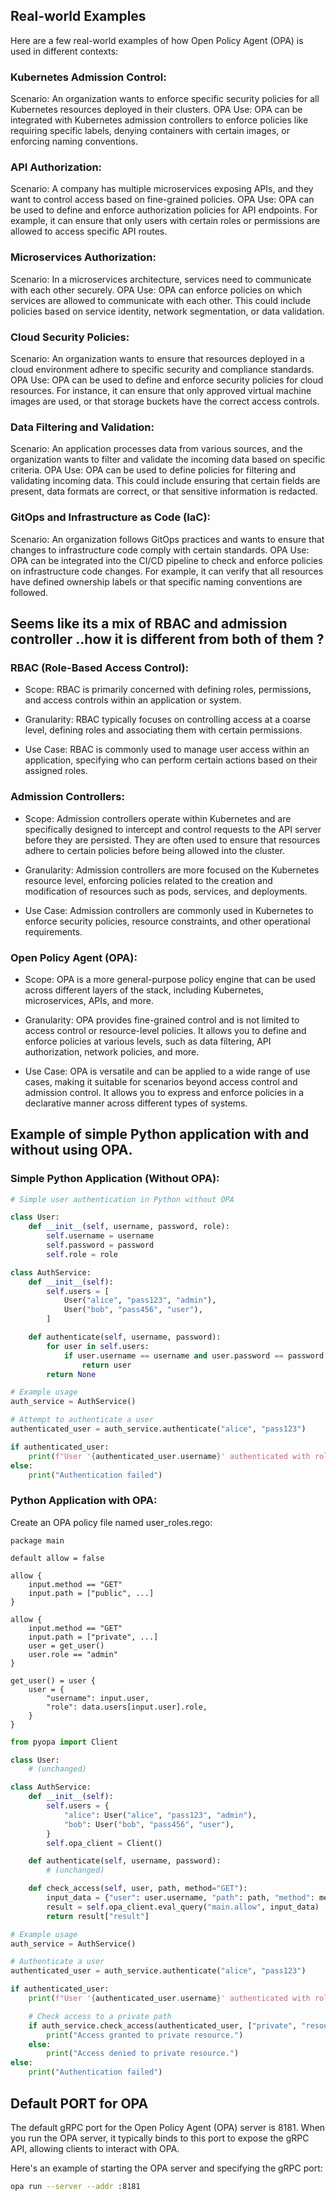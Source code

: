 ## Real-world Examples 

Here are a few real-world examples of how Open Policy Agent (OPA) is used in different contexts:

### Kubernetes Admission Control:

Scenario: An organization wants to enforce specific security policies for all Kubernetes resources deployed in their clusters.
OPA Use: OPA can be integrated with Kubernetes admission controllers to enforce policies like requiring specific labels, denying containers with certain images, or enforcing naming conventions.

### API Authorization:

Scenario: A company has multiple microservices exposing APIs, and they want to control access based on fine-grained policies.
OPA Use: OPA can be used to define and enforce authorization policies for API endpoints. For example, it can ensure that only users with certain roles or permissions are allowed to access specific API routes.

### Microservices Authorization:

Scenario: In a microservices architecture, services need to communicate with each other securely.
OPA Use: OPA can enforce policies on which services are allowed to communicate with each other. This could include policies based on service identity, network segmentation, or data validation.

### Cloud Security Policies:

Scenario: An organization wants to ensure that resources deployed in a cloud environment adhere to specific security and compliance standards.
OPA Use: OPA can be used to define and enforce security policies for cloud resources. For instance, it can ensure that only approved virtual machine images are used, or that storage buckets have the correct access controls.

### Data Filtering and Validation:

Scenario: An application processes data from various sources, and the organization wants to filter and validate the incoming data based on specific criteria.
OPA Use: OPA can be used to define policies for filtering and validating incoming data. This could include ensuring that certain fields are present, data formats are correct, or that sensitive information is redacted.

### GitOps and Infrastructure as Code (IaC):

Scenario: An organization follows GitOps practices and wants to ensure that changes to infrastructure code comply with certain standards.
OPA Use: OPA can be integrated into the CI/CD pipeline to check and enforce policies on infrastructure code changes. For example, it can verify that all resources have defined 
ownership labels or that specific naming conventions are followed.

## Seems like its a mix of RBAC and admission controller ..how it is different from both of them ?

### RBAC (Role-Based Access Control):

- Scope: RBAC is primarily concerned with defining roles, permissions, and access controls within an application or system.

- Granularity: RBAC typically focuses on controlling access at a coarse level, defining roles and associating them with certain permissions.

- Use Case: RBAC is commonly used to manage user access within an application, specifying who can perform certain actions based on their assigned roles.

### Admission Controllers:

- Scope: Admission controllers operate within Kubernetes and are specifically designed to intercept and control requests to the API server before they are persisted. 
They are often used to ensure that resources adhere to certain policies before being allowed into the cluster.

- Granularity: Admission controllers are more focused on the Kubernetes resource level, enforcing policies related to the creation and modification of resources 
such as pods, services, and deployments.

- Use Case: Admission controllers are commonly used in Kubernetes to enforce security policies, resource constraints, and other operational requirements.

### Open Policy Agent (OPA):

- Scope: OPA is a more general-purpose policy engine that can be used across different layers of the stack, including Kubernetes, microservices, APIs, and more.
  
- Granularity: OPA provides fine-grained control and is not limited to access control or resource-level policies. It allows you to define and enforce policies at various levels, such as data filtering, API authorization, network policies, and more.

- Use Case: OPA is versatile and can be applied to a wide range of use cases, making it suitable for scenarios beyond access control and admission control. It allows you to express and enforce policies in a declarative manner across different types of systems.

## Example of simple Python application with and without using OPA.

### Simple Python Application (Without OPA):
```python
# Simple user authentication in Python without OPA

class User:
    def __init__(self, username, password, role):
        self.username = username
        self.password = password
        self.role = role

class AuthService:
    def __init__(self):
        self.users = [
            User("alice", "pass123", "admin"),
            User("bob", "pass456", "user"),
        ]

    def authenticate(self, username, password):
        for user in self.users:
            if user.username == username and user.password == password:
                return user
        return None

# Example usage
auth_service = AuthService()

# Attempt to authenticate a user
authenticated_user = auth_service.authenticate("alice", "pass123")

if authenticated_user:
    print(f"User '{authenticated_user.username}' authenticated with role '{authenticated_user.role}'")
else:
    print("Authentication failed")
```

### Python Application with OPA:

Create an OPA policy file named user_roles.rego:

```rego
package main

default allow = false

allow {
    input.method == "GET"
    input.path = ["public", ...]
}

allow {
    input.method == "GET"
    input.path = ["private", ...]
    user = get_user()
    user.role == "admin"
}

get_user() = user {
    user = {
        "username": input.user,
        "role": data.users[input.user].role,
    }
}
```

```python
from pyopa import Client

class User:
    # (unchanged)

class AuthService:
    def __init__(self):
        self.users = {
            "alice": User("alice", "pass123", "admin"),
            "bob": User("bob", "pass456", "user"),
        }
        self.opa_client = Client()

    def authenticate(self, username, password):
        # (unchanged)

    def check_access(self, user, path, method="GET"):
        input_data = {"user": user.username, "path": path, "method": method}
        result = self.opa_client.eval_query("main.allow", input_data)
        return result["result"]

# Example usage
auth_service = AuthService()

# Authenticate a user
authenticated_user = auth_service.authenticate("alice", "pass123")

if authenticated_user:
    print(f"User '{authenticated_user.username}' authenticated with role '{authenticated_user.role}'")

    # Check access to a private path
    if auth_service.check_access(authenticated_user, ["private", "resource"], method="GET"):
        print("Access granted to private resource.")
    else:
        print("Access denied to private resource.")
else:
    print("Authentication failed")
```

## Default PORT for OPA
The default gRPC port for the Open Policy Agent (OPA) server is 8181. When you run the OPA server, 
it typically binds to this port to expose the gRPC API, allowing clients to interact with OPA.

Here's an example of starting the OPA server and specifying the gRPC port:

```bash
opa run --server --addr :8181
```









